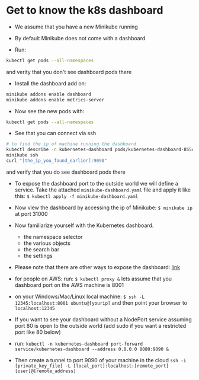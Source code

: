 # Get to know the k8s dashboard

* We assume that you have a new Minikube running

* By default Minikube does not come with a dashboard

* Run:

```bash
kubectl get pods --all-namespaces
```

and verity that you don't see dashboard pods there

* Install the dashboard add on:

```bash
minikube addons enable dashboard
minikube addons enable metrics-server
```

* Now see the new pods with:

```bash
kubectl get pods --all-namespaces
```

* See that you can connect via ssh

```bash
# to find the ip of machine running the dashboard
kubectl describe -n kubernetes-dashboard pods/kubernetes-dashboard-855c9754f9-s8rx9  | grep "^IP:"
minikube ssh
curl "[the_ip_you_found_earlier]:9090"
```

and verify that you do see dashboard pods there

* To expose the dashboard port to the outside world we will define a service.
    Take the attached `minikube-dashboard.yaml` file and apply it like this:
    `$ kubectl apply -f minikube-dashboard.yaml`

* Now view the dashboard by accessing the ip of Minikube:
    `$ minikube ip`
    at port 31000

* Now familiarize yourself with the Kubernetes dashboard.
    * the namespace selector
    * the various objects
    * the search bar
    * the settings

* Please note that there are other ways to expose the dashboard:
    [link](https://stackoverflow.com/questions/47173463/how-to-access-local-kubernetes-minikube-dashboard-remotely)

* for people on AWS:
    run:
`$ kubectl proxy &`
    lets assume that you dashboard port on the AWS machine is 8001

* on your Windows/Mac/Linux local machine:
    `$ ssh -L 12345:localhost:8001 ubuntu@[yourip]`
    and then point your browser to `localhost:12345`

* If you want to see your dashboard without a NodePort service assuming port 80 is open to the outside world (add sudo if you want a restricted port like 80 below)

* run:
    `kubectl -n kubernetes-dashboard port-forward service/kubernetes-dashboard --address 0.0.0.0 8080:9090 &`

* Then create a tunnel to port 9090 of your machine in the cloud
    `ssh -i [private_key_file] -L [local_port]:localhost:[remote_port] [user]@[remote_address]`
